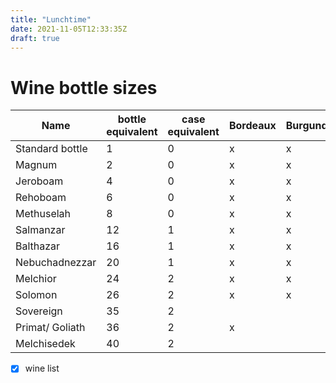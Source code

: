 ```yaml
---
title: "Lunchtime"
date: 2021-11-05T12:33:35Z
draft: true
---
```

# Wine bottle sizes

| Name | bottle equivalent | case equivalent | Bordeaux | Burgundy | Champagne |
|-|-|-|-|-|-|
| Standard bottle | 1 | 0 | x | x | x |
| Magnum | 2 | 0 | x | x | x |
|Jeroboam| 4 | 0 | x | x | x |
|Rehoboam| 6 | 0 | x | x | x |
|Methuselah | 8 | 0 | x | x | x |
|Salmanzar | 12 | 1 | x | x | x |
|Balthazar | 16 | 1 | x | x | x |
|Nebuchadnezzar| 20 | 1 | x | x | x |
|Melchior| 24 | 2 | x | x | x |
|Solomon| 26 | 2 | x | x | x |
|Sovereign| 35 | 2 | | | x |
|Primat/ Goliath| 36 | 2 | x |  | x |
|Melchisedek| 40 | 2 | | | x |

- [x] wine list
